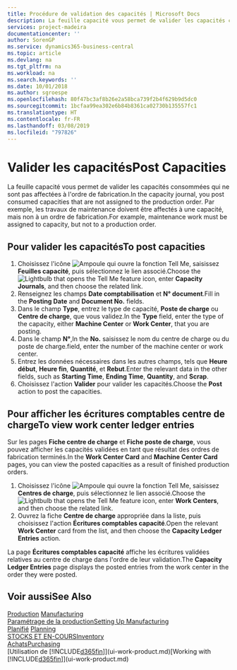 ```yaml
---
title: Procédure de validation des capacités | Microsoft Docs
description: La feuille capacité vous permet de valider les capacités consommées qui ne sont pas affectées à l'ordre de fabrication. Par exemple, les travaux de maintenance doivent être affectés à une capacité, mais non à un ordre de fabrication.
services: project-madeira
documentationcenter: ''
author: SorenGP
ms.service: dynamics365-business-central
ms.topic: article
ms.devlang: na
ms.tgt_pltfrm: na
ms.workload: na
ms.search.keywords: ''
ms.date: 10/01/2018
ms.author: sgroespe
ms.openlocfilehash: 80f47bc3af8b26e2a58bca739f2b4f629b9d5dc0
ms.sourcegitcommit: 1bcfaa99ea302e6b84b8361ca02730b135557fc1
ms.translationtype: HT
ms.contentlocale: fr-FR
ms.lasthandoff: 03/08/2019
ms.locfileid: "797826"
---
```

# <a name="post-capacities"></a><span data-ttu-id="28c02-104">Valider les capacités</span><span class="sxs-lookup"><span data-stu-id="28c02-104">Post Capacities</span></span>
<span data-ttu-id="28c02-105">La feuille capacité vous permet de valider les capacités consommées qui ne sont pas affectées à l'ordre de fabrication.</span><span class="sxs-lookup"><span data-stu-id="28c02-105">In the capacity journal, you post consumed capacities that are not assigned to the production order.</span></span> <span data-ttu-id="28c02-106">Par exemple, les travaux de maintenance doivent être affectés à une capacité, mais non à un ordre de fabrication.</span><span class="sxs-lookup"><span data-stu-id="28c02-106">For example, maintenance work must be assigned to capacity, but not to a production order.</span></span>  

## <a name="to-post-capacities"></a><span data-ttu-id="28c02-107">Pour valider les capacités</span><span class="sxs-lookup"><span data-stu-id="28c02-107">To post capacities</span></span>  
1.  <span data-ttu-id="28c02-108">Choisissez l'icône ![Ampoule qui ouvre la fonction Tell Me](media/ui-search/search_small.png "Dites-moi ce que vous voulez faire"), saisissez **Feuilles capacité**, puis sélectionnez le lien associé.</span><span class="sxs-lookup"><span data-stu-id="28c02-108">Choose the ![Lightbulb that opens the Tell Me feature](media/ui-search/search_small.png "Tell me what you want to do") icon, enter **Capacity Journals**, and then choose the related link.</span></span>  
2.  <span data-ttu-id="28c02-109">Renseignez les champs **Date comptabilisation** et **N° document**.</span><span class="sxs-lookup"><span data-stu-id="28c02-109">Fill in the **Posting Date** and **Document No.** fields.</span></span>  
3.  <span data-ttu-id="28c02-110">Dans le champ **Type**, entrez le type de capacité, **Poste de charge** ou **Centre de charge**, que vous validez.</span><span class="sxs-lookup"><span data-stu-id="28c02-110">In the **Type** field, enter the type of the capacity, either **Machine Center** or **Work Center**, that you are posting.</span></span>  
4.  <span data-ttu-id="28c02-111">Dans le champ **N°**,</span><span class="sxs-lookup"><span data-stu-id="28c02-111">In the **No.**</span></span> <span data-ttu-id="28c02-112">saisissez le nom du centre de charge ou du poste de charge.</span><span class="sxs-lookup"><span data-stu-id="28c02-112">field, enter the number of the machine center or work center.</span></span>  
5.  <span data-ttu-id="28c02-113">Entrez les données nécessaires dans les autres champs, tels que **Heure début**, **Heure fin**, **Quantité**, et **Rebut**.</span><span class="sxs-lookup"><span data-stu-id="28c02-113">Enter the relevant data in the other fields, such as **Starting Time**, **Ending Time**, **Quantity**, and **Scrap**.</span></span>  
6.  <span data-ttu-id="28c02-114">Choisissez l'action **Valider** pour valider les capacités.</span><span class="sxs-lookup"><span data-stu-id="28c02-114">Choose the **Post** action to post the capacities.</span></span>  

## <a name="to-view-work-center-ledger-entries"></a><span data-ttu-id="28c02-115">Pour afficher les écritures comptables centre de charge</span><span class="sxs-lookup"><span data-stu-id="28c02-115">To view work center ledger entries</span></span>  
<span data-ttu-id="28c02-116">Sur les pages **Fiche centre de charge** et **Fiche poste de charge**, vous pouvez afficher les capacités validées en tant que résultat des ordres de fabrication terminés.</span><span class="sxs-lookup"><span data-stu-id="28c02-116">In the **Work Center Card** and **Machine Center Card** pages, you can view the posted capacities as a result of finished production orders.</span></span>    
1.  <span data-ttu-id="28c02-117">Choisissez l'icône ![Ampoule qui ouvre la fonction Tell Me](media/ui-search/search_small.png "Dites-moi ce que vous voulez faire"), saisissez **Centres de charge**, puis sélectionnez le lien associé.</span><span class="sxs-lookup"><span data-stu-id="28c02-117">Choose the ![Lightbulb that opens the Tell Me feature](media/ui-search/search_small.png "Tell me what you want to do") icon, enter **Work Centers**, and then choose the related link.</span></span>  
2.  <span data-ttu-id="28c02-118">Ouvrez la fiche **Centre de charge** appropriée dans la liste, puis choisissez l'action **Écritures comptables capacité**.</span><span class="sxs-lookup"><span data-stu-id="28c02-118">Open the relevant **Work Center** card from the list, and then choose the **Capacity Ledger Entries** action.</span></span>  

<span data-ttu-id="28c02-119">La page **Écritures comptables capacité** affiche les écritures validées relatives au centre de charge dans l'ordre de leur validation.</span><span class="sxs-lookup"><span data-stu-id="28c02-119">The **Capacity Ledger Entries** page displays the posted entries from the work center in the order they were posted.</span></span>   

## <a name="see-also"></a><span data-ttu-id="28c02-120">Voir aussi</span><span class="sxs-lookup"><span data-stu-id="28c02-120">See Also</span></span>  
<span data-ttu-id="28c02-121">[Production](production-manage-manufacturing.md)  </span><span class="sxs-lookup"><span data-stu-id="28c02-121">[Manufacturing](production-manage-manufacturing.md)  </span></span>  
[<span data-ttu-id="28c02-122">Paramétrage de la production</span><span class="sxs-lookup"><span data-stu-id="28c02-122">Setting Up Manufacturing</span></span>](production-configure-production-processes.md)  
<span data-ttu-id="28c02-123">[Planifié](production-planning.md)    </span><span class="sxs-lookup"><span data-stu-id="28c02-123">[Planning](production-planning.md)    </span></span>  
[<span data-ttu-id="28c02-124">STOCKS ET EN-COURS</span><span class="sxs-lookup"><span data-stu-id="28c02-124">Inventory</span></span>](inventory-manage-inventory.md)  
[<span data-ttu-id="28c02-125">Achats</span><span class="sxs-lookup"><span data-stu-id="28c02-125">Purchasing</span></span>](purchasing-manage-purchasing.md)  
<span data-ttu-id="28c02-126">[Utilisation de [!INCLUDE[d365fin](includes/d365fin_md.md)]](ui-work-product.md)</span><span class="sxs-lookup"><span data-stu-id="28c02-126">[Working with [!INCLUDE[d365fin](includes/d365fin_md.md)]](ui-work-product.md)</span></span>

